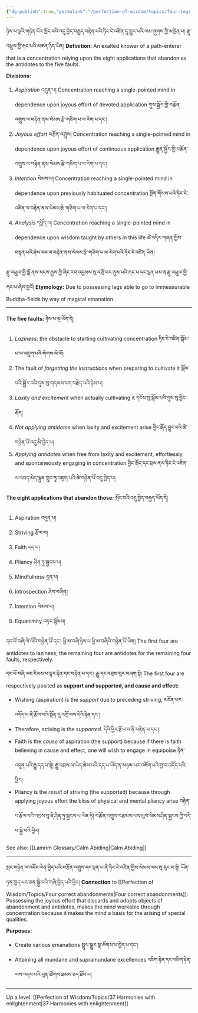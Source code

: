 ```yaml
---
{"dg-publish":true,"permalink":"/perfection-of-wisdom/topics/four-legs-of-magical-emanation/"}
---
```


ཉེས་པ་ལྔའི་གཉེན་པོར་སྤོང་བའི་འདུ་བྱེད་བརྒྱད་བརྟེན་པའི་ཏིང་ངེ་འཛིན་དུ་གྱུར་པའི་ལམ་ཞུགས་ཀྱི་མཁྱེན་པ། རྫུ་འཕྲུལ་གྱི་རྐང་པའི་མཚན་ཉིད་ཡིན།
**Definition:** An exalted knower of a path-enterer that is a concentration relying upon the eight applications that abandon as the antidotes to the five faults.

**Divisions:**
1. *Aspiration* འདུན་པ།
   Concentration reaching a single-pointed mind in dependence upon joyous effort of devoted application
   གུས་སྦྱོར་གྱི་བརྩོན་འགྲུས་ལ་བརྟེན་ནས་སེམས་རྩེ་གཅིག་པ་ལ་རེག་པ་དང༌།
2. *Joyous effort* བརྩོན་འགྲུས།
   Concentration reaching a single-pointed mind in dependence upon joyous effort of continuous application
   རྒྱུན་སྦྱོར་གྱི་བརྩོན་འགྲུས་ལ་བརྟེན་ནས་སེམས་རྩེ་གཅིག་པ་ལ་རེག་པ་དང༌།
3. *Intention*  སེམས་པ།
   Concentration reaching a single-pointed mind in dependence upon previously habituated concentration
   སྔོན་གོམས་པའི་ཏིང་ངེ་འཛིན་ལ་བརྟེན་ནས་སེམས་རྩེ་གཅིག་པ་ལ་རེག་པ་དང༌།
4. *Analysis* དཔྱོད་པ།
   Concentration reaching a single-pointed mind in dependence upon wisdom taught by others in this life
   ཚེ་འདིར་གཞན་གྱིས་བསྟན་པའི་ཤེས་རབ་ལ་བརྟེན་ནས་སེམས་རྩེ་གཅིག་པ་ལ་རེག་པའི་ཏིང་ངེ་འཛིན་ཡིན།

རྫུ་འཕྲུལ་གྱི་སྒོ་ནས་སངས་རྒྱས་ཀྱི་ཞིང་རབ་འབྱམས་སུ་འགྲོ་བར་ནུས་པའི་རྐང་པ་དང་ལྡན་པས་ན་རྫུ་འཕྲུལ་གྱི་རྐང་པ་ཞེས་བྱའོ།
**Etymology:** Due to possessing legs able to go to immeasurable Buddha-fields by way of magical emanation.

---
**The five faults:** ཉེས་པ་ལྔ་ཡོད་དེ། 
1. *Laziness*: the obstacle to starting cultivating concentration ཏིང་ངེ་འཛིན་སྒོམ་པ་ལ་འཇུག་པའི་གེགས་ལེ་ལོ།
2. The fault of *forgetting the instructions* when preparing to cultivate it 
   སྒོམ་པའི་སྦྱོར་བའི་དུས་སུ་གདམས་ངག་བརྗེད་པའི་ཉེས་པ།
3. *Laxity and excitement* when actually cultivating it དངོས་སུ་སྒོམ་པའི་དུས་སུ་བྱིང་རྒོད།
4. *Not applying antidotes* when laxity and excitement arise བྱིང་རྒོད་བྱུང་བའི་ཚེ་གཉེན་པོ་འདུ་མི་བྱེད་པ།
5. *Applying antidotes* when free from laxity and excitement, effortlessly and spontaneously engaging in concentration བྱིང་རྒོད་དང་བྲལ་ནས་ཏིང་ངེ་འཛིན་ལ་འབད་མེད་ལྷུན་གྲུབ་ཏུ་འཇུག་པའི་ཚེ་གཉེན་པོ་འདུ་བྱེད་པ།

**The eight applications that abandon those:** སྤོང་བའི་འདུ་བྱེད་བརྒྱད་ཡོད་དེ། 
1. Aspiration འདུན་པ།
2. Striving  རྩོལ་བ།
3. Faith དད་པ།
4. Pliancy ཤིན་ཏུ་སྦྱངས་པ།
5. Mindfulness དྲན་པ།
6. Introspection ཤེས་བཞིན།
7. Intention སེམས་པ།
8. Equanimity བཏང་སྙོམས།

དང་པོ་བཞི་ལེ་ལོའི་གཉེན་པོ་དང༌། ཕྱི་མ་བཞི་ཉེས་པ་ཕྱི་མ་བཞིའི་གཉེན་པོ་ཡིན།
The first four are antidotes to laziness; the remaining four are antidotes for the remaining four faults, respectively.

དང་པོ་བཞི་ཡང་རིམས་པ་ལྟར་རྟེན་དང་བརྟེན་པ་དང༌། རྒྱུ་དང་འབྲས་བུར་བཞག་སྟེ།
The first four are respectively posited as **support and supported, and cause and effect:**
- Wishing (aspiration) is the *support* due to preceding striving, མངོན་པར་འདོད་པ་ནི་རྩོལ་བའི་སྔོན་དུ་འགྲོ་བས་དེའི་རྟེན་དང༌།
- Therefore, striving is the *supported*. དེའི་ཕྱིར་རྩོལ་བ་ནི་བརྟེན་པ་དང༌། 
- Faith is the *cause* of aspiration (the support) because if there is faith believing in cause and effect, one will wish to engage in equipoise 
  རྟེན་འདུན་པའི་རྒྱུ་དད་པ་སྟེ། རྒྱུ་འབྲས་ལ་ཡིད་ཆེས་པའི་དད་པ་ཡོད་ན་མཉམ་པར་འཇོག་པའི་བྱ་བ་འདོད་པའི་ཕྱིར།
- Pliancy is the *result* of striving (the supported) because through applying joyous effort the bliss of physical and mental pliancy arise 
  བརྟེན་པ་རྩོལ་བའི་འབྲས་བུ་ནི་ཤིན་ཏུ་སྦྱངས་པ་ཡིན་ཏེ། བརྩོན་འགྲུས་བརྩམས་པས་ལུས་སེམས་ཤིན་སྦྱངས་ཀྱི་བདེ་བ་སྐྱེ་བའི་ཕྱིར།
 
See also: [[Lamrim Glossary/Calm Abiding\|Calm Abiding]]

---
སྤང་གཉེན་ལ་འདོར་ལེན་བྱེད་པའི་བརྩོན་འགྲུས་དང་ལྡན་པ་ནི་ཏིང་ངེ་འཛིན་གྱིས་སེམས་ལས་སུ་རུང་བ་སྟེ། ཡོན་ཏན་ཁྱད་པར་ཅན་སྐྱེ་བའི་གཞི་བྱེད་པའི་ཕྱིར།
**Connection** to [[Perfection of Wisdom/Topics/Four correct abandonments\|Four correct abandonments]]: Possessing the joyous effort that discards and adopts objects of abandonment and antidotes, makes the mind workable through concentration because it makes the mind a basis for the arising of special qualities.

**Purposes:**
- Create various emanations སྤྲུལ་སྒྱུར་སྣ་ཚོགས་པ་བྱེད་པ་དང༌།
- Attaining all mundane and supramundane excellences འཇིག་རྟེན་དང་འཇིག་རྟེན་ལས་འདས་པའི་ཕུན་ཚོགས་ཐམས་ཅད་ཐོབ་པ།


---
Up a level: [[Perfection of Wisdom/Topics/37 Harmonies with enlightenment\|37 Harmonies with enlightenment]]